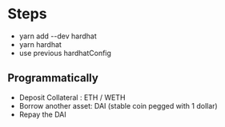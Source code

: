# Steps

- yarn add --dev hardhat
- yarn hardhat
- use previous hardhatConfig

## Programmatically

- Deposit Collateral : ETH / WETH
- Borrow another asset: DAI (stable coin pegged with 1 dollar)
- Repay the DAI
